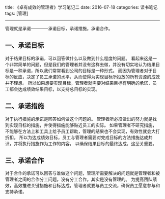 title: 《卓有成效的管理者》学习笔记二
date: 2016-07-18
categories: 读书笔记
tags: [管理]
 
---
管理就是承诺————承诺目标，承诺措施，承诺合作。
<!--more-->

## 一、承诺目标
对于结果目标的承诺，可以回答做什么以及做到什么程度的问题。
看起来这是一个非常简单的问题，但是我们的管理者并没有这样去做，并没有切实地认为结果目标是一种承诺，所以我们常常看到公司的目标是一种形式。
而因为管理者对于目标的反应，决定了员工承诺的水平，从而使得为实现目标所投放的所有资源的成效并不理想。
所以如果想要实现目标，管理者就需要对结果目标有明确的承诺，员工都会达成绩效结果目标，以支持总目标的实现。

## 二、承诺措施
对于执行措施的承诺是回答如何做这个问题的。
管理者所必须做出的努力就是找到实现目标的措施，并使得措施能够贴近员工的实际。
如果管理者不研究措施，不能够在方法上和工具上给予员工帮助，管理的结果也不会实现，有效性就会大打折扣。
所以为达成绩效目标，员工与管理者需要对完成目标的方法措施达成共识，并将执行措施作为工作的内容， 以确保结果目标的最终达成，这至关重要。

## 三、承诺合作
对于合作的承诺可以回答与谁做这个问题，管理所需要解决的问题就是管理者和被管理者之间的合作分工问题，没有分工合作，其实是没有管理的。
为提高团队绩效，高效推进关键措施和目标达成，管理者就要与员工交流，确保员工愿意参与和支持承诺。

